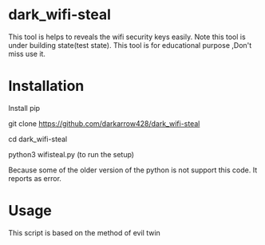 # dark_wifi-steal
This tool is helps to reveals the wifi security keys easily. Note this tool is under building state(test state). This tool is for educational purpose ,Don't miss use it.
# Installation
Install pip

git clone https://github.com/darkarrow428/dark_wifi-steal

cd dark_wifi-steal

python3 wifisteal.py 
(to run the setup)

Because some of the older version of the python is not support this code. It reports as error.

# Usage   

This script is based on the method of evil twin
